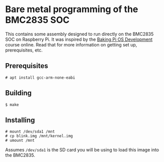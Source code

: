 # Bare metal programming of the BMC2835 SOC

This contains some assembly designed to run directly on the BMC2835 SOC on
Raspberry Pi.  It was inspired by the [Baking Pi OS Development][] course online.
Read that for more information on getting set up, prerequisites, etc.

## Prerequisites

    # apt install gcc-arm-none-eabi

## Building

    $ make

## Installing

    # mount /dev/sda1 /mnt
    # cp blink.img /mnt/kernel.img
    # umount /mnt

Assumes `/dev/sda1` is the SD card you will be using to load this image into the
BMC2835.

[Baking Pi OS Development]: https://www.cl.cam.ac.uk/projects/raspberrypi/tutorials/os/ok01.html
